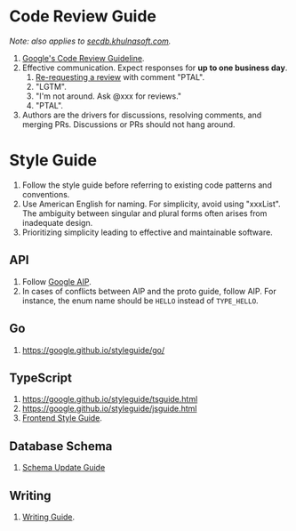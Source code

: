# Code Review Guide

_Note: also applies to [secdb.khulnasoft.com](https://github.com/khulnasoft/secdb.khulnasoft.com)._

1. [Google's Code Review Guideline](https://google.github.io/eng-practices/).
1. Effective communication. Expect responses for **up to one business day**.
   1. [Re-requesting a review](https://docs.github.com/en/pull-requests/collaborating-with-pull-requests/reviewing-changes-in-pull-requests/about-pull-request-reviews#about-pull-request-reviews) with comment "PTAL".
   1. "LGTM".
   1. "I'm not around. Ask @xxx for reviews."
   2. "PTAL".
2. Authors are the drivers for discussions, resolving comments, and merging PRs. Discussions or PRs should not hang around.

# Style Guide

1. Follow the style guide before referring to existing code patterns and conventions.
1. Use American English for naming. For simplicity, avoid using "xxxList". The ambiguity between singular and plural forms often arises from inadequate design.
1. Prioritizing simplicity leading to effective and maintainable software.

## API

1. Follow [Google AIP](https://google.aip.dev/).
1. In cases of conflicts between AIP and the proto guide, follow AIP. For instance, the enum name should be `HELLO` instead of `TYPE_HELLO`.

## Go

1. https://google.github.io/styleguide/go/

## TypeScript

1. https://google.github.io/styleguide/tsguide.html
1. https://google.github.io/styleguide/jsguide.html
1. [Frontend Style Guide](fe-style-guide.md).

## Database Schema

1. [Schema Update Guide](schema-update-guide.md)

## Writing

1. [Writing Guide](writing-guide.md).

